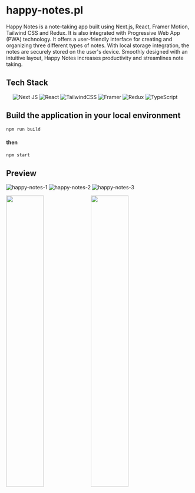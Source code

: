 # happy-notes.pl #

Happy Notes is a note-taking app built using Next.js, React, Framer Motion, Tailwind CSS and Redux. It is also integrated with Progressive Web App (PWA) technology. It offers a user-friendly interface for creating and organizing three different types of notes. With local storage integration, the notes are securely stored on the user's device. Smoothly designed with an intuitive layout, Happy Notes increases productivity and streamlines note taking.


## Tech Stack ##

&emsp; ![Next JS](https://img.shields.io/badge/Next-black?style=for-the-badge&logo=next.js&logoColor=white)  ![React](https://img.shields.io/badge/react-%2320232a.svg?style=for-the-badge&logo=react&logoColor=%2361DAFB) ![TailwindCSS](https://img.shields.io/badge/tailwindcss-%2338B2AC.svg?style=for-the-badge&logo=tailwind-css&logoColor=white) ![Framer](https://img.shields.io/badge/Framer-black?style=for-the-badge&logo=framer&logoColor=blue) ![Redux](https://img.shields.io/badge/redux-%23593d88.svg?style=for-the-badge&logo=redux&logoColor=white) ![TypeScript](https://img.shields.io/badge/typescript-%23007ACC.svg?style=for-the-badge&logo=typescript&logoColor=white) 
<!-- 

## Visit Site - [happy-notes-pl.vercel.app](https://happy-notes-pl.vercel.app/)
-->


 ## Build the application in your local environment  ##
 
 ```bash
npm run build
```
#### then ####
 ```bash
npm start
```

 ## Preview ##
![happy-notes-1](https://github.com/JayCodeGitHub/happy-notes.pl/assets/66550003/aa376a2f-8393-48a3-80f4-ef0c56e3d18c)
![happy-notes-2](https://github.com/JayCodeGitHub/happy-notes.pl/assets/66550003/c7435831-510d-45d9-a3f2-370a2944d50b)
![happy-notes-3](https://github.com/JayCodeGitHub/happy-notes.pl/assets/66550003/13cd027d-2eb8-4068-9e63-15ad02d0911c)

<img align="left" width="45%" src="https://user-images.githubusercontent.com/66550003/244737362-e7bd8fa8-c052-4d97-870e-fd03c983a72a.jpg"/>
<img align="left" width="45%" src="https://user-images.githubusercontent.com/66550003/244737374-ff5ba05e-2a9c-49f1-a4ad-54dfca4ea853.jpg"/>


